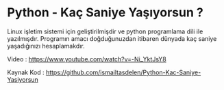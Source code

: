 # Python - Kaç Saniye Yaşıyorsun ?

Linux işletim sistemi için geliştirilmişdir ve python programlama dili ile
yazılmışdır. Programın amacı doğduğunuzdan itibaren dünyada kaç saniye
yaşadığınızı hesaplamakdır.

Video : https://www.youtube.com/watch?v=-Ni_YktJsY8

Kaynak Kod : https://github.com/ismailtasdelen/Python-Kac-Saniye-Yasiyorsun
